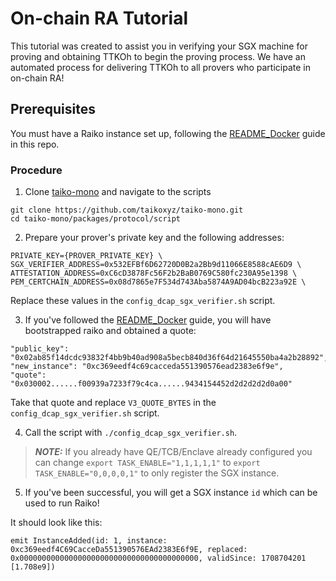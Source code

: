 # On-chain RA Tutorial

This tutorial was created to assist you in verifying your SGX machine for proving and obtaining TTKOh to begin the proving process. We have an automated process for delivering TTKOh to all provers who participate in on-chain RA!

## Prerequisites

You must have a Raiko instance set up, following the [README_Docker](https://github.com/taikoxyz/raiko/blob/taiko/alpha-7/README_Docker.md) guide in this repo.


### Procedure
1. Clone [taiko-mono](https://github.com/taikoxyz/taiko-mono/tree/main) and navigate to the scripts

```
git clone https://github.com/taikoxyz/taiko-mono.git
cd taiko-mono/packages/protocol/script
```

2. Prepare your prover's private key and the following addresses:
```
PRIVATE_KEY={PROVER_PRIVATE_KEY} \
SGX_VERIFIER_ADDRESS=0x532EFBf6D62720D0B2a2Bb9d11066E8588cAE6D9 \
ATTESTATION_ADDRESS=0xC6cD3878Fc56F2b2BaB0769C580fc230A95e1398 \
PEM_CERTCHAIN_ADDRESS=0x08d7865e7F534d743Aba5874A9AD04bcB223a92E \
```

Replace these values in the `config_dcap_sgx_verifier.sh` script.

3. If you've followed the [README_Docker](https://github.com/taikoxyz/raiko/blob/taiko/alpha-7/README_Docker.md) guide, you will have bootstrapped raiko and obtained a quote:

```
"public_key": "0x02ab85f14dcdc93832f4bb9b40ad908a5becb840d36f64d21645550ba4a2b28892",
"new_instance": "0xc369eedf4c69cacceda551390576ead2383e6f9e",
"quote": "0x030002......f00939a7233f79c4ca......9434154452d2d2d2d2d0a00"
```

Take that quote and replace `V3_QUOTE_BYTES` in the `config_dcap_sgx_verifier.sh` script.

4. Call the script with `./config_dcap_sgx_verifier.sh`.

> **_NOTE:_**  If you already have QE/TCB/Enclave already configured you can change `export TASK_ENABLE="1,1,1,1,1"` to `export TASK_ENABLE="0,0,0,0,1"` to only register the SGX instance.

5. If you've been successful, you will get a SGX instance `id` which can be used to run Raiko!

It should look like this:
```
emit InstanceAdded(id: 1, instance: 0xc369eedf4C69CacceDa551390576EAd2383E6f9E, replaced: 0x0000000000000000000000000000000000000000, validSince: 1708704201 [1.708e9])
```